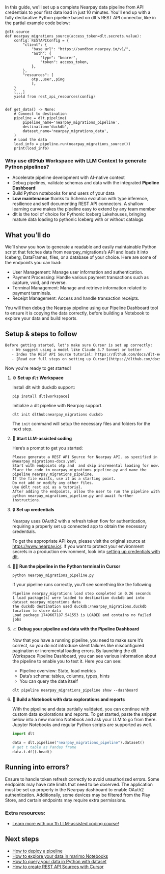 In this guide, we'll set up a complete Nearpay data pipeline from API credentials to your first data load in just 10 minutes. You'll end up with a fully declarative Python pipeline based on dlt's REST API connector, like in the partial example code below:

```python-outcome
@dlt.source
def nearpay_migrations_source(access_token=dlt.secrets.value):
    config: RESTAPIConfig = {
        "client": {
            "base_url": "https://sandbox.nearpay.io/v1/",
            "auth": {
                "type": "bearer",
                "token": access_token,
            },
        },
        "resources": [
            otp,,user,,ping
            ],
    }
    [...]
    yield from rest_api_resources(config)


def get_data() -> None:
    # Connect to destination
    pipeline = dlt.pipeline(
        pipeline_name='nearpay_migrations_pipeline',
        destination='duckdb',
        dataset_name='nearpay_migrations_data', 
    )
    # Load the data
    load_info = pipeline.run(nearpay_migrations_source())
    print(load_info) 
```

### Why use dltHub Workspace with LLM Context to generate Python pipelines?

- Accelerate pipeline development with AI-native context
- Debug pipelines, validate schemas and data with the integrated **Pipeline Dashboard**
- Build Python notebooks for end users of your data
- **Low maintenance** thanks to Schema evolution with type inference, resilience and self documenting REST API connectors. A shallow learning curve makes the pipeline easy to extend by any team member
- dlt is the tool of choice for Pythonic Iceberg Lakehouses, bringing mature data loading to pythonic Iceberg with or without catalogs

## What you’ll do

We’ll show you how to generate a readable and easily maintainable Python script that fetches data from nearpay_migrations’s API and loads it into Iceberg, DataFrames, files, or a database of your choice. Here are some of the endpoints you can load:

- User Management: Manage user information and authentication.
- Payment Processing: Handle various payment transactions such as capture, void, and reverse.
- Terminal Management: Manage and retrieve information related to payment terminals.
- Receipt Management: Access and handle transaction receipts.

You will then debug the Nearpay pipeline using our Pipeline Dashboard tool to ensure it is copying the data correctly, before building a Notebook to explore your data and build reports.

## Setup & steps to follow

```default
Before getting started, let's make sure Cursor is set up correctly:
   - We suggest using a model like Claude 3.7 Sonnet or better
   - Index the REST API Source tutorial: https://dlthub.com/docs/dlt-ecosystem/verified-sources/rest_api/ and add it to context as **@dlt rest api**
   - [Read our full steps on setting up Cursor](https://dlthub.com/docs/dlt-ecosystem/llm-tooling/cursor-restapi#23-configuring-cursor-with-documentation)
```

Now you're ready to get started!

1. ⚙️ **Set up `dlt` Workspace**
    
    Install dlt with duckdb support:
    ```shell
    pip install dlt[workspace]
    ```

    Initialize a dlt pipeline with Nearpay support.
    ```shell
    dlt init dlthub:nearpay_migrations duckdb
    ```

    The `init` command will setup the necessary files and folders for the next step.
    
2. 🤠 **Start LLM-assisted coding**
    
    Here’s a prompt to get you started:
    
    ```prompt
    Please generate a REST API Source for Nearpay API, as specified in @nearpay_migrations-docs.yaml 
    Start with endpoints otp and  and skip incremental loading for now. 
    Place the code in nearpay_migrations_pipeline.py and name the pipeline nearpay_migrations_pipeline. 
    If the file exists, use it as a starting point. 
    Do not add or modify any other files. 
    Use @dlt rest api as a tutorial. 
    After adding the endpoints, allow the user to run the pipeline with python nearpay_migrations_pipeline.py and await further instructions.
    ```

    
3. 🔒 **Set up credentials** 
    
    Nearpay uses OAuth2 with a refresh token flow for authentication, requiring a properly set up connected app to obtain the necessary credentials.
    
    To get the appropriate API keys, please visit the original source at https://www.nearpay.io/.
    If you want to protect your environment secrets in a production environment, look into [setting up credentials with dlt](https://dlthub.com/docs/walkthroughs/add_credentials).
    
4. 🏃‍♀️ **Run the pipeline in the Python terminal in Cursor**
    
    ```shell
    python nearpay_migrations_pipeline.py
    ```
    
    If your pipeline runs correctly, you’ll see something like the following:
    
    ```shell
    Pipeline nearpay_migrations load step completed in 0.26 seconds
    1 load package(s) were loaded to destination duckdb and into dataset nearpay_migrations_data
    The duckdb destination used duckdb:/nearpay_migrations.duckdb location to store data
    Load package 1749667187.541553 is LOADED and contains no failed jobs
    ```
    
5. 📈 **Debug your pipeline and data with the Pipeline Dashboard**

    Now that you have a running pipeline, you need to make sure it’s correct, so you do not introduce silent failures like misconfigured pagination or incremental loading errors. By launching the dlt Workspace Pipeline Dashboard, you can see various information about the pipeline to enable you to test it. Here you can see:
    - Pipeline overview: State, load metrics
    - Data’s schema: tables, columns, types, hints
    - You can query the data itself
    
    ```shell
    dlt pipeline nearpay_migrations_pipeline show --dashboard
    ```
    
6. 🐍 **Build a Notebook with data explorations and reports**

    With the pipeline and data partially validated, you can continue with custom data explorations and reports. To get started, paste the snippet below into a new marimo Notebook and ask your LLM to go from there. Jupyter Notebooks and regular Python scripts are supported as well.

    
    ```python
    import dlt

   data = dlt.pipeline("nearpay_migrations_pipeline").dataset()
   # get t table as Pandas frame
   data.t.df().head()
    ```

## Running into errors?

Ensure to handle token refresh correctly to avoid unauthorized errors. Some endpoints may have rate limits that need to be observed. The application must be set up properly in the Nearpay dashboard to enable OAuth2 authentication. Additionally, some devices may be filtered from the Play Store, and certain endpoints may require extra permissions.

### Extra resources:

- [Learn more with our 1h LLM-assisted coding course!](https://www.youtube.com/watch?v=GGid70rnJuM)

## Next steps

- [How to deploy a pipeline](https://dlthub.com/docs/walkthroughs/deploy-a-pipeline)
- [How to explore your data in marimo Notebooks](https://dlthub.com/docs/general-usage/dataset-access/marimo)
- [How to query your data in Python with dataset](https://dlthub.com/docs/general-usage/dataset-access/dataset)
- [How to create REST API Sources with Cursor](https://dlthub.com/docs/dlt-ecosystem/llm-tooling/cursor-restapi)